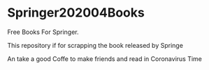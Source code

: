 # Springer202004Books
Free Books For Springer. 

This repository if for scrapping the book released by Springe 

An take a good Coffe to make friends and read in Coronavirus Time

